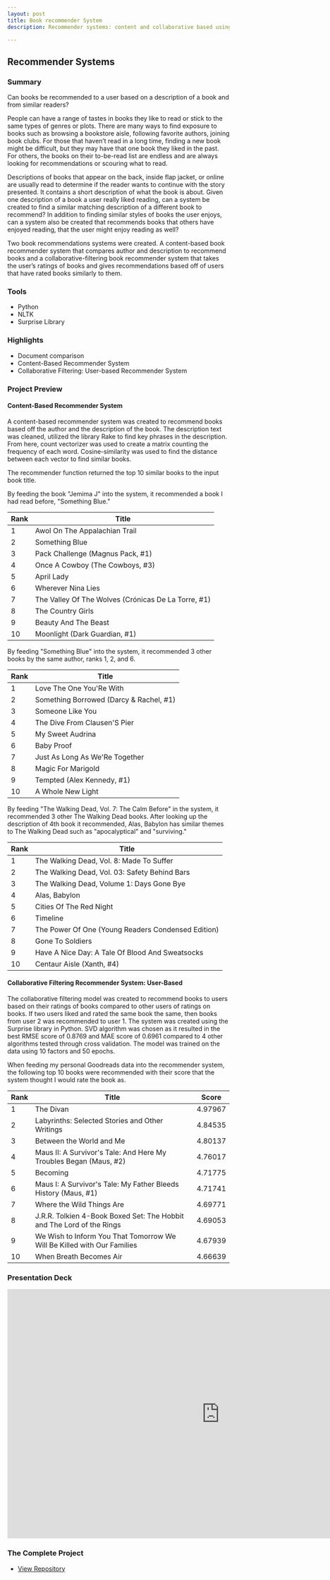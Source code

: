 ```yaml
---
layout: post
title: Book recommender System
description: Recommender systems: content and collaborative based using document comparison and user ratings.

---
```



## Recommender Systems

### Summary
Can books be recommended to a user based on a description of a book and from similar readers?

People can have a range of tastes in books they like to read or stick to the same types of genres or plots. There are many ways to find exposure to books such as browsing a bookstore aisle, following favorite authors, joining book clubs. For those that haven’t read in a long time, finding a new book might be difficult, but they may have that one book they liked in the past. For others, the books on their to-be-read list are endless and are always looking for recommendations or scouring what to read.

Descriptions of books that appear on the back, inside flap jacket, or online are usually read to determine if the reader wants to continue with the story presented. It contains a short description of what the book is about. Given one description of a book a user really liked reading, can a system be created to find a similar matching description of a different book to recommend? In addition to finding similar styles of books the user enjoys, can a system also be created that recommends books that others have enjoyed reading, that the user might enjoy reading as well?

Two book recommendations systems were created. A content-based book recommender system that compares author and description to recommend books and a collaborative-filtering book recommender system that takes the user’s ratings of books and gives recommendations based off of users that have rated books similarly to them.  


### Tools
* Python
* NLTK
* Surprise Library

### Highlights
* Document comparison
* Content-Based Recommender System
* Collaborative Filtering: User-based Recommender System


### Project Preview


#### Content-Based Recommender System

A content-based recommender system was created to recommend books based off the author and the description of the book. The description text was cleaned, utilized the library Rake to find key phrases in the description. From here, count vectorizer was used to create a matrix counting the frequency of each word. Cosine-similarity was used to find the distance between each vector to find similar books.

The recommender function returned the top 10 similar books to the input book title.

By feeding the book "Jemima J" into the system, it recommended a book I had read before, "Something Blue."

|   Rank | Title                                               |
|--------|-----------------------------------------------------|
|      1 | Awol On The Appalachian Trail                       |
|      2 | Something Blue                                      |
|      3 | Pack Challenge (Magnus Pack, #1)                    |
|      4 | Once A Cowboy (The Cowboys, #3)                     |
|      5 | April Lady                                          |
|      6 | Wherever Nina Lies                                  |
|      7 | The Valley Of The Wolves (Crónicas De La Torre, #1) |
|      8 | The Country Girls                                   |
|      9 | Beauty And The Beast                                |
|     10 | Moonlight (Dark Guardian, #1)                       |


By feeding "Something Blue" into the system, it recommended 3 other books by the same author, ranks 1, 2, and 6.

|   Rank | Title                                   |
|--------|-----------------------------------------|
|      1 | Love The One You'Re With                |
|      2 | Something Borrowed (Darcy & Rachel, #1) |
|      3 | Someone Like You                        |
|      4 | The Dive From Clausen'S Pier            |
|      5 | My Sweet Audrina                        |
|      6 | Baby Proof                              |
|      7 | Just As Long As We'Re Together          |
|      8 | Magic For Marigold                      |
|      9 | Tempted (Alex Kennedy, #1)              |
|     10 | A Whole New Light                       |


By feeding "The Walking Dead, Vol. 7: The Calm Before" in the system, it recommended 3 other The Walking Dead books. After looking up the description of 4th book it recommended, Alas, Babylon has similar themes to The Walking Dead such as "apocalyptical" and "surviving."

|   Rank | Title                                              |
|--------|----------------------------------------------------|
|      1 | The Walking Dead, Vol. 8: Made To Suffer           |
|      2 | The Walking Dead, Vol. 03: Safety Behind Bars      |
|      3 | The Walking Dead, Volume 1: Days Gone Bye          |
|      4 | Alas, Babylon                                      |
|      5 | Cities Of The Red Night                            |
|      6 | Timeline                                           |
|      7 | The Power Of One (Young Readers Condensed Edition) |
|      8 | Gone To Soldiers                                   |
|      9 | Have A Nice Day: A Tale Of Blood And Sweatsocks    |
|     10 | Centaur Aisle (Xanth, #4)                          |


#### Collaborative Filtering Recommender System: User-Based

The collaborative filtering model was created to recommend books to users based on their ratings of books compared to other users of ratings on books. If two users liked and rated the same book the same, then books from user 2 was recommended to user 1. The system was created using the Surprise library in Python. SVD algorithm was chosen as it resulted in the best RMSE score of 0.8769 and MAE score of 0.6961 compared to 4 other algorithms tested through cross validation. The model was trained on the data using 10 factors and 50 epochs.

When feeding my personal Goodreads data into the recommender system, the following top 10 books were recommended with their score that the system thought I would rate the book as.


|   Rank | Title                                                                   |   Score |
|--------|-------------------------------------------------------------------------|---------|
|      1 | The Divan                                                               | 4.97967 |
|      2 | Labyrinths: Selected Stories and Other Writings                         | 4.84535 |
|      3 | Between the World and Me                                                | 4.80137 |
|      4 | Maus II: A Survivor's Tale: And Here My Troubles Began (Maus, #2)       | 4.76017 |
|      5 | Becoming                                                                | 4.71775 |
|      6 | Maus I: A Survivor's Tale: My Father Bleeds History (Maus, #1)          | 4.71741 |
|      7 | Where the Wild Things Are                                               | 4.69771 |
|      8 | J.R.R. Tolkien 4-Book Boxed Set: The Hobbit and The Lord of the Rings   | 4.69053 |
|      9 | We Wish to Inform You That Tomorrow We Will Be Killed with Our Families | 4.67939 |
|     10 | When Breath Becomes Air                                                 | 4.66639 |


### Presentation Deck
<iframe src="https://bellevueuniversity-my.sharepoint.com/personal/tcapobianco_my365_bellevue_edu/_layouts/15/Doc.aspx?sourcedoc={647af3c7-4aff-40f6-9355-fe179f2f2eca}&amp;action=embedview&amp;wdAr=1.7777777777777777" width="962px" height="565px" frameborder="0">This is an embedded <a target="_blank" href="https://office.com">Microsoft Office</a> presentation, powered by <a target="_blank" href="https://office.com/webapps">Office</a>.</iframe>

### The Complete Project
<section id="Repository">
	<div class="inner">
    <ul class="actions fit small">
      <li><a href="https://github.com/Torreylee1028/Book-Rec" target="_blank" class="button small">View Repository</a></li>
    </ul>
	</div>
</section>
